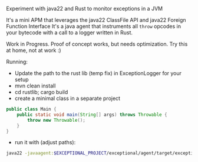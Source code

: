 Experiment with java22 and Rust to monitor exceptions in a JVM

It's a mini APM that leverages the java22 ClassFile API and java22 Foreign Function Interface
It's a java agent that instruments all `throw` opcodes in your bytecode with a call to a logger written in Rust.

Work in Progress. Proof of concept works, but needs optimization. Try this at home, not at work :)

Running:
* Update the path to the rust lib (temp fix) in ExceptionLogger for your setup
* mvn clean install
* cd rustlib; cargo build
* create a minimal class in a separate project
```java
public class Main {
    public static void main(String[] args) throws Throwable {
        throw new Throwable();
    }
}
```
* run it with (adjust paths): 
``` bash
java22 -javaagent:$EXCEPTIONAL_PROJECT/exceptional/agent/target/exceptional-agent-1.0-SNAPSHOT.jar --enable-preview -classpath $YOUR_CLASSPATH Main
```
